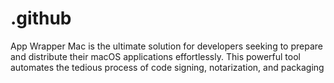 # .github
App Wrapper Mac is the ultimate solution for developers seeking to prepare and distribute their macOS applications effortlessly. This powerful tool automates the tedious process of code signing, notarization, and packaging

